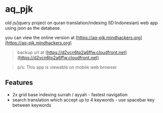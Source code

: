 aq_pjk
======

old js/jquery project on quran translation/indexing (ID:Indonesian) web app using json as the database.

you can view the online version at [https://aq-pjk.mindhackers.org](https://aq-pjk.mindhackers.org)

> backup url at [https://d2vcn6tp2a6ffw.cloudfront.net](https://d2vcn6tp2a6ffw.cloudfront.net)

> p/s: This app is viewable on mobile web browser

## Features

- 2x grid base indexing surrah / ayyah - fastest navigation
- search translation which accept up to 4 keywords - use spacebar key between keywords

